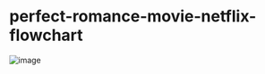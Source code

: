 # perfect-romance-movie-netflix-flowchart
![image](https://user-images.githubusercontent.com/80395591/209011057-62288e35-fef7-44aa-924b-59ca0fc48792.png)
